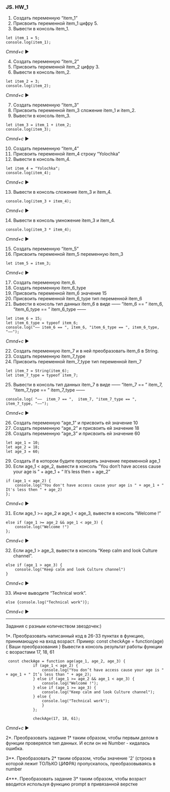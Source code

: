 ### JS. HW_1

1. Создать переменную “item_1”
2. Присвоить переменной item_1 цифру 5.
3. Вывести в консоль item_1.
 
```
let item_1 = 5;
console.log(item_1);
```
*Cmnd+c* :arrow_forward:

 4. Создать переменную “item_2” 
 5. Присвоить переменной item_2 цифру 3.
 6. Вывести в консоль item_2.

```
let item_2 = 3;
console.log(item_2);
```
*Cmnd+c* :arrow_forward:

7. Создать переменную “item_3” 
8. Присвоить переменной item_3 сложение item_1 и item_2.
9. Вывести в консоль item_3.

```
let item_3 = item_1 + item_2;
console.log(item_3);
```
*Cmnd+c* :arrow_forward:

10. Создать переменную “item_4” 
11. Присвоить переменной item_4 строку “Yolochka”
12. Вывести в консоль item_4.

```
let item_4 = "Yolochka";
console.log(item_4);
```
*Cmnd+c* :arrow_forward:

13. Вывести в консоль сложение item_3 и item_4. 

```
console.log(item_3 + item_4);
```
*Cmnd+c* :arrow_forward:

14. Вывести в консоль умножение item_3 и item_4. 

```
console.log(item_3 * item_4);
```
*Cmnd+c* :arrow_forward:

15. Создать переменную “item_5” 
16. Присвоить переменной item_5 переменную item_3 

```
let item_5 = item_3;
```
*Cmnd+c* :arrow_forward:

17. Создать переменную item_6. 
18. Создать переменную item_6_type 
19. Присвоить переменной item_6 значение 15 
20. Присвоить переменной item_6_type тип переменной item_6
21. Вывести в консоль тип данных item_6 в виде ——  “item_6 == ”  item_6,  “item_6_type == ”  item_6_type ——   
```
let item_6 = 15;
let item_6_type = typeof item_6;
console.log("—— item_6 == ", item_6, "item_6_type == ", item_6_type, "——");
```
*Cmnd+c* :arrow_forward:

22. Создать переменную item_7 и в ней преобразовать item_6 в String.
23. Создать переменную item_7_type 
24. Присвоить переменной item_7_type тип переменной item_7

```
let item_7 = String(item_6);
let item_7_type = typeof item_7;
```

25. Вывести в консоль тип данных item_7 в виде ——  “item_7 == ”  item_7,  “item_7_type == ”  item_7_type ——   

```
console.log( "——  item_7 == ",  item_7, "item_7_type == ",  item_7_type, "——");
```
*Cmnd+c* :arrow_forward:

26. Создать переменную “age_1” и присвоить ей значение 10 
27. Создать переменную “age_2” и присвоить ей значение 18 
28. Создать переменную “age_3” и присвоить ей значение 60

```
let age_1 = 10;
let age_2 = 18;
let age_3 = 60;
```

29. Создать if в котором будите проверять значение переменной age_1 
30. Если age_1 < age_2, вывести в консоль “You don’t have access cause your age is ” + age_1 + “ It’s less then + age_2” 

```
if (age_1 < age_2) {
    console.log("You don't have access cause your age is " + age_1 + " It's less then " + age_2)
};
```
*Cmnd+c* :arrow_forward:

31. Если age_1 >=  age_2 и age_1 <  age_3, вывести в консоль “Welcome  !”

```
else if (age_1 >= age_2 && age_1 < age_3) {
    console.log("Welcome !")
};
```
*Cmnd+c* :arrow_forward:

32. Если age_1  > age_3, вывести в консоль “Keep calm and look Culture channel”. 
```
else if (age_1 > age_3) {
    console.log("Keep calm and look Culture channel")
} 
```
*Cmnd+c* :arrow_forward:

 33. Иначе выводите “Technical work”.

```
else {console.log("Technical work")};
```
*Cmnd+c* :arrow_forward:

_______________________________________________________________________________________________________________________
Задания с разным количеством звездочек:)

1*.
Преобразовать написанный код в 26-33 пунктах в функцию, принимающую на вход возраст.
Пример: const checkAge = function(age) {
Ваши преобразования
}
Вывести в консоль результат работы функции с возрастами 17, 18, 61
```
 const checkAge = function age(age_1, age_2, age_3) {
            if (age_1 < age_2) {
                console.log("You don’t have access cause your age is " + age_1 + " It’s less than " + age_2);
            } else if (age_1 >= age_2 && age_1 < age_3) {
                console.log("Welcome !");
            } else if (age_1 >= age_3) {
                console.log("Keep calm and look Culture channel");
            } else {
                console.log("Technical work");
                }
            };

            checkAge(17, 18, 61);
```
*Cmnd+c* :arrow_forward:

2*. Преобразовать задание 1* таким образом, чтобы первым делом в функции проверялся тип данных. И если он не Number - кидалась ошибка.

3**. Преобразовать 2* таким образом, чтобы значение '2' (строка в которой лежит ТОЛЬКО ЦИФРА) пропускалось, преобразовываясь в number

4***. Преобразовать задание 3* таким образом, чтобы возраст вводится используя функцию prompt в привязанной верстке
